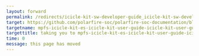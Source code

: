 ```yaml
---
layout: forward
permalink: /redirects/icicle-kit-sw-developer-guide_icicle-kit-sw-developer-guide
target: https://github.com/polarfire-soc/polarfire-soc-documentation/blob/master/boards/mpfs-icicle-kit-es/icicle-kit-user-guide/icicle-kit-user-guide.md
targetname: mpfs-icicle-kit-es-icicle-kit-user-guide-icicle-kit-user-guide.md
targettitle: taking you to mpfs-icicle-kit-es-icicle-kit-user-guide-icicle-kit-user-guide.md
time: 0
message: this page has moved
---
```

